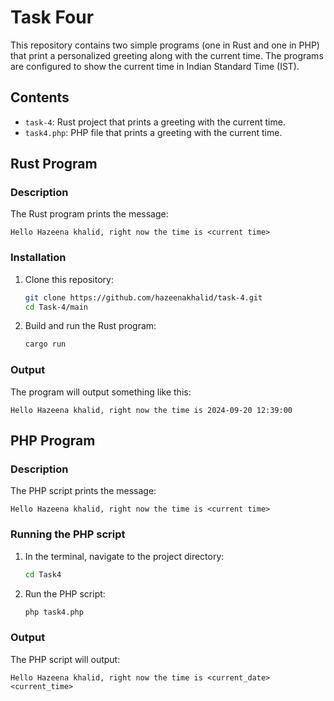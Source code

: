 # Task Four

This repository contains two simple programs (one in Rust and one in PHP) that print a personalized greeting along with the current time. The programs are configured to show the current time in Indian Standard Time (IST).

## Contents

- `task-4`: Rust project that prints a greeting with the current time.
- `task4.php`: PHP file that prints a greeting with the current time.

## Rust Program

### Description

The Rust program prints the message:

```
Hello Hazeena khalid, right now the time is <current time>
```

### Installation

1. Clone this repository:

    ```bash
    git clone https://github.com/hazeenakhalid/task-4.git
    cd Task-4/main
    ```

2. Build and run the Rust program:

    ```bash
    cargo run
    ```

### Output

The program will output something like this:

```
Hello Hazeena khalid, right now the time is 2024-09-20 12:39:00
```

## PHP Program

### Description

The PHP script prints the message:

```
Hello Hazeena khalid, right now the time is <current time>
```

### Running the PHP script

1. In the terminal, navigate to the project directory:

    ```bash
    cd Task4
    ```

2. Run the PHP script:

    ```bash
    php task4.php
    ```

### Output

The PHP script will output:

```
Hello Hazeena khalid, right now the time is <current_date> <current_time>
```
